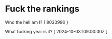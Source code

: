 # Fuck the rankings

Who the hell am I?
{ 8030990 }

What fucking year is it?
[ 2024-10-03T09:00:00Z ]
